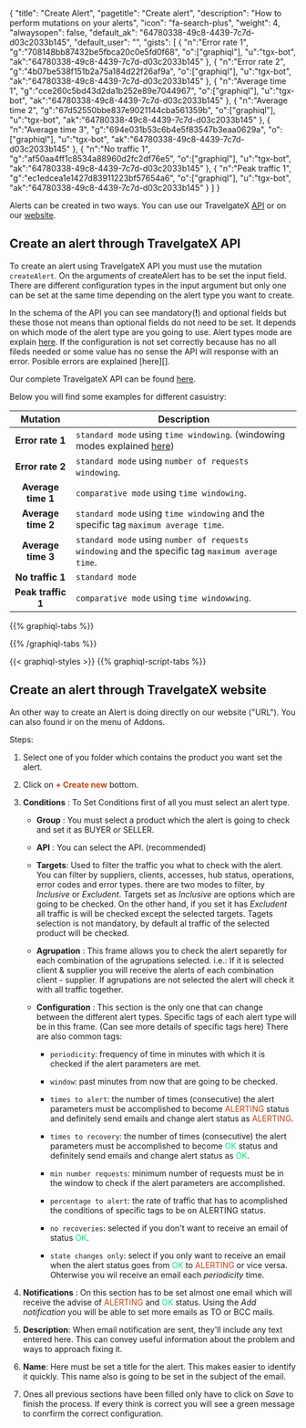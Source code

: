 {
"title": "Create Alert",
"pagetitle": "Create alert",
"description": "How to perform mutations on your alerts",
"icon": "fa-search-plus",
"weight": 4,
"alwaysopen": false,
"default_ak": "64780338-49c8-4439-7c7d-d03c2033b145",
"default_user": "",
"gists": [
    {
        "n":"Error rate 1",
        "g":"708148bb87432be5fbca20c0e5fd0f68",
        "o":["graphiql"],
        "u":"tgx-bot",
        "ak":"64780338-49c8-4439-7c7d-d03c2033b145"
    }, 
    {
        "n":"Error rate 2",
        "g":"4b07be538f151b2a75a184d22f26af9a",
        "o":["graphiql"],
        "u":"tgx-bot",
        "ak":"64780338-49c8-4439-7c7d-d03c2033b145"
    },
     {
        "n":"Average time 1",
        "g":"cce260c5bd43d2da1b252e89e7044967",
        "o":["graphiql"],
        "u":"tgx-bot",
        "ak":"64780338-49c8-4439-7c7d-d03c2033b145"
    }, 
     {
        "n":"Average time 2",
        "g":"67d52550bbe837e9021144cba561359b",
        "o":["graphiql"],
        "u":"tgx-bot",
        "ak":"64780338-49c8-4439-7c7d-d03c2033b145"
    }, 
     {
        "n":"Average time 3",
        "g":"694e031b53c6b4e5f83547b3eaa0629a",
        "o":["graphiql"],
        "u":"tgx-bot",
        "ak":"64780338-49c8-4439-7c7d-d03c2033b145"
    }, 
     {
        "n":"No traffic 1",
        "g":"af50aa4ff1c8534a88960d2fc2df76e5",
        "o":["graphiql"],
        "u":"tgx-bot",
        "ak":"64780338-49c8-4439-7c7d-d03c2033b145"
    },
    {
        "n":"Peak traffic 1",
        "g":"ec1edcea1e1427d83911223bf57654a6",
        "o":["graphiql"],
        "u":"tgx-bot",
        "ak":"64780338-49c8-4439-7c7d-d03c2033b145"
    }
        ]
}

[website-API]: https://api.travelgatex.com/
[website-alerts]: https://www.travelgatex.com/alerts
[alerts-types]: /alerts-x/concepts/alert-types
[noTraffic-type]: /alerts-x/concepts/alert-types/no-traffic
[errors-types]: /alerts-x/
[windowing-modes]: /alerts-x/concepts/windowing-modes
[schema]: /alerts-x/api-reference

Alerts can be created in two ways. You can use our TravelgateX [API][website-API] or on our [website][website-alerts].

## Create an alert through TravelgateX API

To create an alert using TravelgateX API you must use the mutation `createAlert`. On the arguments of createAlert has to be set the input field. There are different configuration types in the input argument but only one can be set at the same time depending on the alert type you want to create.

In the schema of the API you can see mandatory(**!**) and optional fields but these those not means than optional fields do not need to be set. It depends on which mode of the alert type are you going to use. Alert types mode are explain [here][alerts-types]. If the configuration is not set correctly because has no all fileds needed or some value has no sense the API will response with an error. Posible errors are explained [here][].

Our complete TravelgateX API can be found [here][errors-types].

Below you will find some examples for different casuistry:  

| Mutation  |  Description |
|:-:|---|
| **Error rate 1**  |  `standard mode` using `time windowing`. (windowing modes explained [here][windowing-modes]) |
| **Error rate 2**| `standard mode` using `number of requests windowing`.|
| **Average time 1**| `comparative mode` using `time windowing`.|
| **Average time 2**| `standard mode` using `time windowing` and the specific tag `maximum average time`.|
| **Average time 3**| `standard mode` using `number of requests windowing` and the specific tag `maximum average time`.|  
| **No traffic 1**| `standard mode`  |
| **Peak traffic 1**| `comparative mode` using `time windowwing`.|

{{% graphiql-tabs %}}


{{% /graphiql-tabs %}}

{{< graphiql-styles >}}
{{% graphiql-script-tabs %}}


## Create an alert through TravelgateX website

An other way to create an Alert is doing directly on our website ("URL"). You can also found ir on the menu of Addons.

Steps:   

1. Select one of you folder which contains the product you want set the alert.  
2. Click on <span style="color:#c24413">**+ Create new**</span> bottom.  
3. **Conditions** : To Set Conditions first of all you must select an alert type.   
    - **Group** : You must select a product which the alert is going to check and set it as BUYER or SELLER.  

    -  **API** : You can select the API. (recommended)  

    - **Targets**: Used to filter the traffic you what to check with the alert. You can filter by suppliers, clients, accesses, hub status, operations, error codes and error types. there are two modes to filter, by _Inclusive_ or _Excludent_. Targets set as _Inclusive_ are options which are going to be checked. On the other     hand, if you set it has _Excludent_ all traffic is will be checked except the selected targets. Tagets selection is not mandatory, by default al traffic of the selected product will be checked.

    - **Agrupation** : This frame allows you to check the alert separetly for each combination of the agrupations selected. i.e.: If it is selected client & supplier you will receive the alerts of each combination client - supplier.  If agrupations are not selected the alert will check it with all traffic together.  
    
    - **Configuration** : This section is the only one that can change between the different alert types. Specific tags of each alert type will be in this frame. (Can see more details of specific tags here) There are also common tags:   
        - `periodicity`: frequency of time in minutes with which it is checked if the alert parameters are met.  

        - `window`: past minutes from now that are going to be checked.  

        - `times to alert`: the number of times (consecutive) the alert parameters must be accomplished to become <span style="color:#c24413">ALERTING</span> status and definitely send emails and change alert status as <span style="color:#c24413">ALERTING</span>.  

        - `times to recovery`: the number of times (consecutive) the alert parameters must be accomplished to become <span style="color:#00e37d">OK</span> status and definitely send emails and change alert status as <span style="color:#00e37d">OK</span>. 

        - `min number requests`: minimum number of requests must be in the window to check if the alert parameters are accomplished.
       
        - `percentage to alert`: the rate of traffic that has to acomplished the conditions of specific tags to be on ALERTING status.  

        - `no recoveries`: selected if you don't want to receive an email of status <span style="color:#00e37d">OK</span>.  

        - `state changes only`: select if you only want to receive an email when the alert status goes from <span style="color:#00e37d">OK</span> to <span style="color:#c24413">ALERTING</span> or vice versa. Ohterwise you wil receive an email each _periodicity_ time.  

4. **Notifications** : On this section has to be set almost one email which will receive the advise of <span style="color:#c24413">ALERTING</span> and <span style="color:#00e37d">OK</span> status. Using the _Add notification_ you will be able to set more emails as TO or BCC mails.  

5. **Description**: When email notification are sent, they'll include any text entered here. This can convey useful information about the problem and ways to approach fixing it.

6. **Name**: Here must be set a title for the alert. This makes easier to identify it quickly. This name also is going to be set in the subject of the email.  

7. Ones all previous sections have been filled only have to click on _Save_ to finish the process. If every think is correct you will see a green message to conrfirm the correct configuration.  
